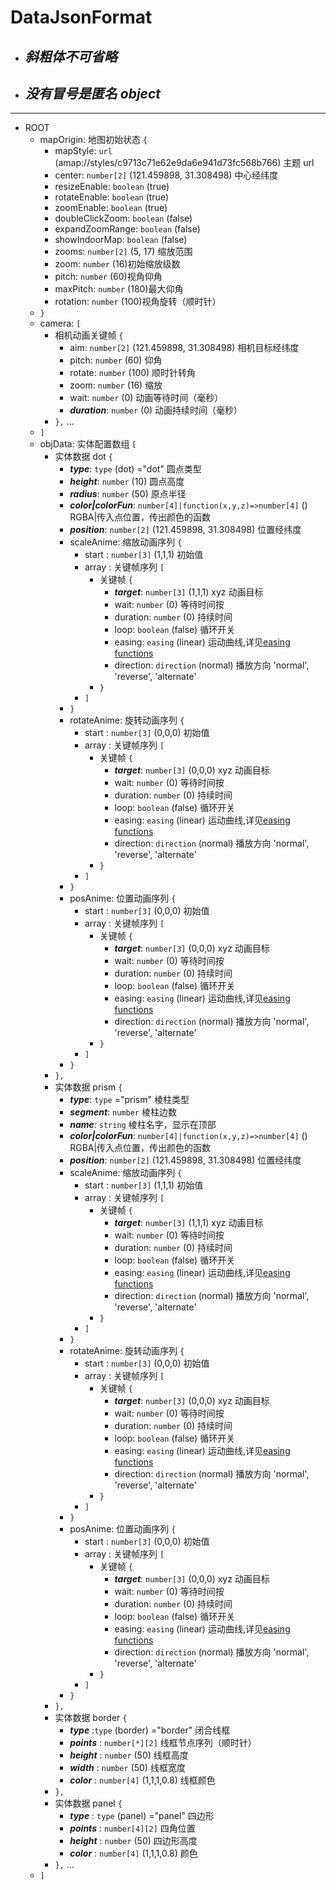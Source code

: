 # DataJsonFormat

-   ## **_斜粗体不可省略_**
-   ## **_没有冒号是匿名 object_**

---

-   ROOT
    -   mapOrigin: 地图初始状态 `{`
        -   mapStyle: `url` (amap://styles/c9713c71e62e9da6e941d73fc568b766) 主题 url
        -   center: `number[2]` (121.459898, 31.308498) 中心经纬度
        -   resizeEnable: `boolean` (true)
        -   rotateEnable: `boolean` (true)
        -   zoomEnable: `boolean` (true)
        -   doubleClickZoom: `boolean` (false)
        -   expandZoomRange: `boolean` (false)
        -   showIndoorMap: `boolean` (false)
        -   zooms: `number[2]` (5, 17) 缩放范围
        -   zoom: `number` (16)初始缩放级数
        -   pitch: `number` (60)视角仰角
        -   maxPitch: `number` (180)最大仰角
        -   rotation: `number` (100)视角旋转（顺时针）
    -   `}`
    -   camera: `[`
        -   相机动画关键帧 `{`
            -   aim: `number[2]` (121.459898, 31.308498) 相机目标经纬度
            -   pitch: `number` (60) 仰角
            -   rotate: `number` (100) 顺时针转角
            -   zoom: `number` (16) 缩放
            -   wait: `number` (0) 动画等待时间（毫秒）
            -   **_duration_**: `number` (0) 动画持续时间（毫秒）
        -   `},` ...
    -   `]`
    -   objData: 实体配置数组 `[`
        -   实体数据 dot `{`
            -   **_type_**: `type` (dot) ="dot" 圆点类型
            -   **_height_**: `number` (10) 圆点高度
            -   **_radius_**: `number` (50) 原点半径
            -   **_color|colorFun_**: `number[4]|function(x,y,z)=>number[4]` () RGBA|传入点位置，传出颜色的函数
            -   **_position_**: `number[2]` (121.459898, 31.308498) 位置经纬度
            -   scaleAnime: 缩放动画序列 `{`
                -   start : `number[3]` (1,1,1) 初始值
                -   array : 关键帧序列 `[`
                    -   关键帧 `{`
                        -   **_target_**: `number[3]` (1,1,1) xyz 动画目标
                        -   wait: `number` (0) 等待时间按
                        -   duration: `number` (0) 持续时间
                        -   loop: `boolean` (false) 循环开关
                        -   easing: `easing` (linear) 运动曲线,详见[easing functions](https://github.com/juliangarnier/anime/#easing-functions)
                        -   direction: `direction` (normal) 播放方向 'normal', 'reverse', 'alternate'
                    -   `}`
                -   `]`
            -   `}`
            -   rotateAnime: 旋转动画序列 `{`
                -   start : `number[3]` (0,0,0) 初始值
                -   array : 关键帧序列 `[`
                    -   关键帧 `{`
                        -   **_target_**: `number[3]` (0,0,0) xyz 动画目标
                        -   wait: `number` (0) 等待时间按
                        -   duration: `number` (0) 持续时间
                        -   loop: `boolean` (false) 循环开关
                        -   easing: `easing` (linear) 运动曲线,详见[easing functions](https://github.com/juliangarnier/anime/#easing-functions)
                        -   direction: `direction` (normal) 播放方向 'normal', 'reverse', 'alternate'
                    -   `}`
                -   `]`
            -   `}`
            -   posAnime: 位置动画序列 `{`
                -   start : `number[3]` (0,0,0) 初始值
                -   array : 关键帧序列 `[`
                    -   关键帧 `{`
                        -   **_target_**: `number[3]` (0,0,0) xyz 动画目标
                        -   wait: `number` (0) 等待时间按
                        -   duration: `number` (0) 持续时间
                        -   loop: `boolean` (false) 循环开关
                        -   easing: `easing` (linear) 运动曲线,详见[easing functions](https://github.com/juliangarnier/anime/#easing-functions)
                        -   direction: `direction` (normal) 播放方向 'normal', 'reverse', 'alternate'
                    -   `}`
                -   `]`
            -   `}`
        -   `},`
        -   实体数据 prism `{`
            -   **_type_**: `type` ="prism" 棱柱类型
            -   **_segment_**: `number` 棱柱边数
            -   **_name_**: `string` 棱柱名字，显示在顶部
            -   **_color|colorFun_**: `number[4]|function(x,y,z)=>number[4]` () RGBA|传入点位置，传出颜色的函数
            -   **_position_**: `number[2]` (121.459898, 31.308498) 位置经纬度
            -   scaleAnime: 缩放动画序列 `{`
                -   start : `number[3]` (1,1,1) 初始值
                -   array : 关键帧序列 `[`
                    -   关键帧 `{`
                        -   **_target_**: `number[3]` (1,1,1) xyz 动画目标
                        -   wait: `number` (0) 等待时间按
                        -   duration: `number` (0) 持续时间
                        -   loop: `boolean` (false) 循环开关
                        -   easing: `easing` (linear) 运动曲线,详见[easing functions](https://github.com/juliangarnier/anime/#easing-functions)
                        -   direction: `direction` (normal) 播放方向 'normal', 'reverse', 'alternate'
                    -   `}`
                -   `]`
            -   `}`
            -   rotateAnime: 旋转动画序列 `{`
                -   start : `number[3]` (0,0,0) 初始值
                -   array : 关键帧序列 `[`
                    -   关键帧 `{`
                        -   **_target_**: `number[3]` (0,0,0) xyz 动画目标
                        -   wait: `number` (0) 等待时间按
                        -   duration: `number` (0) 持续时间
                        -   loop: `boolean` (false) 循环开关
                        -   easing: `easing` (linear) 运动曲线,详见[easing functions](https://github.com/juliangarnier/anime/#easing-functions)
                        -   direction: `direction` (normal) 播放方向 'normal', 'reverse', 'alternate'
                    -   `}`
                -   `]`
            -   `}`
            -   posAnime: 位置动画序列 `{`
                -   start : `number[3]` (0,0,0) 初始值
                -   array : 关键帧序列 `[`
                    -   关键帧 `{`
                        -   **_target_**: `number[3]` (0,0,0) xyz 动画目标
                        -   wait: `number` (0) 等待时间按
                        -   duration: `number` (0) 持续时间
                        -   loop: `boolean` (false) 循环开关
                        -   easing: `easing` (linear) 运动曲线,详见[easing functions](https://github.com/juliangarnier/anime/#easing-functions)
                        -   direction: `direction` (normal) 播放方向 'normal', 'reverse', 'alternate'
                    -   `}`
                -   `]`
            -   `}`
        -   `},`
        -   实体数据 border `{`
            -   **_type_** :`type` (border) ="border" 闭合线框
            -   **_points_** : `number[*][2]` 线框节点序列（顺时针）
            -   **_height_** : `number` (50) 线框高度
            -   **_width_** : `number` (50) 线框宽度
            -   **_color_** : `number[4]` (1,1,1,0.8) 线框颜色
        -   `},`
        -   实体数据 panel `{`
            -   **_type_** : `type` (panel) ="panel" 四边形
            -   **_points_** : `number[4][2]` 四角位置
            -   **_height_** : `number` (50) 四边形高度
            -   **_color_** : `number[4]` (1,1,1,0.8) 颜色
        -   `},` ...
    -   `]`
